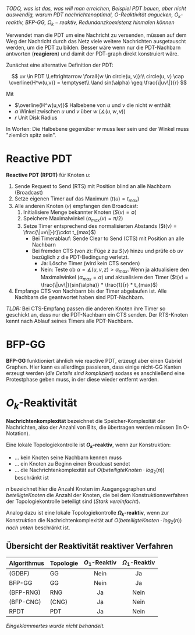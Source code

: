 *TODO, was ist das, was will man erreichen, Beispiel PDT bauen, aber nicht auswendig, warum PDT nachrichtenoptimal, O-Reaktivität angucken, $O_k$-reaktiv, BFP-GG, $\Omega_k-reaktiv$, Redundanzkoexistenz hinmalen können*

Verwendet man die PDT um eine Nachricht zu versenden, müssen auf dem Weg der Nachricht durch das Netz viele weitere Nachrichten ausgetauscht werden, um die PDT zu bilden. Besser wäre wenn nur die PDT-Nachbarn antworten (**reagieren**) und damit der PDT-graph direkt konstruiert wäre.

Zunächst eine alternative Definition der PDT:

$$
uv \in PDT \Leftrightarrow \forall{w \in circle(u, v)}:\\
circle(u, v) \cap \overline{H^w(u,v)} = \emptyset\\
\land sin(\alpha) \geq \frac{\|uv\|}{r}
$$

Mit

* $\overline{H^w(u,v)}$ Halbebene von $u$ und $v$ die nicht $w$ enthält
* $\alpha$ Winkel zwischen $u$ und $v$ über $w$ ($\measuredangle(u, w, v)$)
* $r$ Unit Disk Radius

In Worten: Die Halbebene gegenüber $w$ muss leer sein und der Winkel muss "ziemlich spitz sein".


# Reactive PDT

**Reactive PDT (RPDT)** für Knoten $u$:

1. Sende Request to Send (RTS) mit Position blind an alle Nachbarn (Broadcast)
2. Setze eigenen Timer auf das Maximum ($t(u) = t_{max}$)
3. Alle anderen Knoten ($v$) empfangen den Broadcast:
    1. Initialisiere Menge bekannter Knoten ($S(v) = \emptyset$)
    2. Speichere Maximalwinkel ($\alpha_{max}(v) = \pi/2$)
    3. Setze Timer entsprechend des normalisierten Abstands ($t(v) = \frac{\|uv\|}{r}\cdot t_{max}$)
        * Bei Timerablauf: Sende Clear to Send (CTS) mit Position an alle Nachbarn
        * Bei fremden CTS (von $z$): Füge $z$ zu $S(v)$ hinzu und prüfe ob $uv$ bezüglich $z$ die PDT-Bedingung verletzt.
            * Ja: Lösche Timer (wird kein CTS senden)
            * Nein: Teste ob $\alpha = \measuredangle(u, v, z) > \alpha_{max}$. Wenn ja aktualisiere den Maximalwinkel ($\alpha_{max} = \alpha$) und aktualisiere den Timer ($t(v) = \frac{\|uv\|}{sin(\alpha)} * \frac{1}{r} * t_{max}$)
4. Empfange CTS von Nachbarn bis der Timer abgelaufen ist. Alle Nachbarn die geantwortet haben sind PDT-Nachbarn.

*TLDR:* Bei CTS-Empfang passen die anderen Knoten ihre Timer so geschickt an, dass nur die PDT-Nachbarn ein CTS senden. Der RTS-Knoten kennt nach Ablauf seines Timers alle PDT-Nachbarn.


# BFP-GG

**BFP-GG** funktioniert ähnlich wie reactive PDT, erzeugt aber einen Gabriel Graphen. Hier kann es allerdings passieren, dass einige nicht-GG Kanten erzeugt werden (*die Details sind kompliziert*) sodass es anschließend eine Protestphase geben muss, in der diese wieder entfernt werden.


# $O_k$-Reaktivität

**Nachrichtenkomplexität** bezeichnet die Speicher-Komplexität der Nachrichten, also der Anzahl von Bits, die übertragen werden müssen (In O-Notation).

Eine lokale Topologiekontrolle ist **$O_k$-reaktiv**, wenn zur Konstruktion:

* ... kein Knoten seine Nachbarn kennen muss
* ... ein Knoten zu Beginn einen Broadcast sendet
* ... die Nachrichtenkomplexität auf $O(beteiligteKnoten \cdot log_2(n) )$ beschränkt ist

$n$ bezeichnet hier die Anzahl Knoten im Ausgangsgraphen und $beteiligteKnoten$ die Anzahl der Knoten, die bei dem Konstruktionsverfahren der Topologiekontrolle beteiligt sind (*Stark vereinfacht*).

Analog dazu ist eine lokale Topologiekontrolle **$\Omega_k$-reaktiv**, wenn zur Konstruktion die Nachrichtenkomplexität auf $O(beteiligteKnoten \cdot log_2(n) )$ *nach unten* beschränkt ist.

## Übersicht der Reaktivität reaktiver Verfahren

| Algorithmus | Topologie | $O_1$-Reaktiv | $\Omega_1$-Reaktiv |
| ----------- | --------- |:-------------:|:------------------:|
| (GDBF)      | GG        | Nein          | Ja                 |
| BFP-GG      | GG        | Nein          | Ja                 |
| (BFP-RNG)   | RNG       | Ja            | Nein               |
| (BFP-CNG)   | (CNG)     | Ja            | Nein               |
| RPDT        | PDT       | Ja            | Nein               |

*Eingeklammertes wurde nicht behandelt.*
